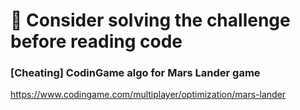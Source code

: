 # 🚩 Consider solving the challenge before reading code

### [Cheating] CodinGame algo for Mars Lander game

https://www.codingame.com/multiplayer/optimization/mars-lander
